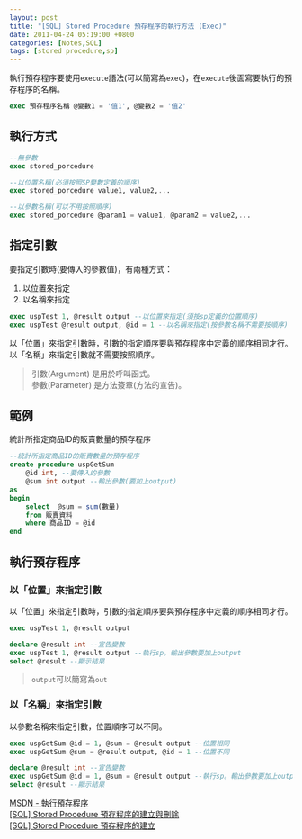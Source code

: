 ```yaml
---
layout: post
title: "[SQL] Stored Procedure 預存程序的執行方法 (Exec)"
date: 2011-04-24 05:19:00 +0800
categories: [Notes,SQL]
tags: [stored procedure,sp]
---
```



執行預存程序要使用`execute`語法(可以簡寫為`exec`)，在`execute`後面寫要執行的預存程序的名稱。  

```sql
exec 預存程序名稱 @變數1 = '值1', @變數2 = '值2'
```

## 執行方式

```sql
--無參數
exec stored_porcedure

--以位置名稱(必須按照SP變數定義的順序)
exec stored_porcedure value1, value2,...

--以參數名稱(可以不用按照順序)
exec stored_porcedure @param1 = value1, @param2 = value2,...
```

## 指定引數

要指定引數時(要傳入的參數值)，有兩種方式：
1. 以位置來指定
2. 以名稱來指定

```sql
exec uspTest 1, @result output --以位置來指定(須按sp定義的位置順序)
exec uspTest @result output, @id = 1 --以名稱來指定(按參數名稱不需要按順序)
```

以「位置」來指定引數時，引數的指定順序要與預存程序中定義的順序相同才行。        
以「名稱」來指定引數就不需要按照順序。


> 引數(Argument) 是用於呼叫函式。       
> 參數(Parameter) 是方法簽章(方法的宣告)。

## 範例

統計所指定商品ID的販賣數量的預存程序

```sql
--統計所指定商品ID的販賣數量的預存程序
create procedure uspGetSum
    @id int, --要傳入的參數
    @sum int output --輸出參數(要加上output)
as
begin
    select  @sum = sum(數量)
    from 販賣資料
    where 商品ID = @id
end
```

## 執行預存程序
### 以「位置」來指定引數

以「位置」來指定引數時，引數的指定順序要與預存程序中定義的順序相同才行。

```sql
exec uspTest 1, @result output
```

```sql
declare @result int --宣告變數
exec uspTest 1, @result output --執行sp。輸出參數要加上output
select @result --顯示結果
```
> `output`可以簡寫為`out`

### 以「名稱」來指定引數

以參數名稱來指定引數，位置順序可以不同。

```sql
exec uspGetSum @id = 1, @sum = @result output --位置相同
exec uspGetSum @sum = @result output, @id = 1 --位置不同
```

```sql
declare @result int --宣告變數
exec uspGetSum @id = 1, @sum = @result output --執行sp。輸出參數要加上output
select @result --顯示結果
```


[MSDN - 執行預存程序](https://learn.microsoft.com/zh-tw/sql/relational-databases/stored-procedures/execute-a-stored-procedure?view=sql-server-ver15)        
[[SQL] Stored Procedure 預存程序的建立與刪除](https://riivalin.github.io/posts/2011/04/sql-58/)     
[[SQL] Stored Procedure 預存程序的建立](https://riivalin.github.io/posts/2011/04/sql-77/)		
